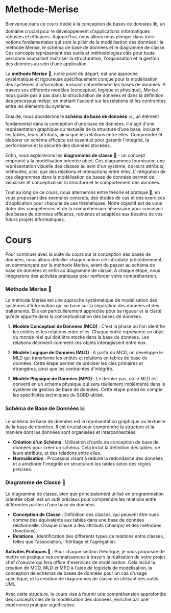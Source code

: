 # Methode-Merise

Bienvenue dans ce cours dédié à la conception de bases de données 🛠️, un domaine crucial pour le développement d'applications informatiques robustes et efficaces. Aujourd'hui, nous allons nous plonger dans trois notions fondamentales qui sont le pilier de la modélisation des données : la méthode Merise, le schéma de base de données et le diagramme de classe. Ces concepts représentent des outils et méthodologies clés pour toute personne souhaitant maîtriser la structuration, l'organisation et la gestion des données au sein d'une application.

La **méthode Merise** 🧩, notre point de départ, est une approche systématique et rigoureuse spécifiquement conçue pour la modélisation des systèmes d’information, incluant naturellement les bases de données. À travers ses différents modèles (conceptuel, logique et physique), Merise nous guide pas à pas dans la structuration de données et dans la définition des processus métier, en mettant l'accent sur les relations et les contraintes entre les éléments du système.

Ensuite, nous aborderons le **schéma de base de données** 📊, un élément fondamental dans la conception d'une base de données. Il s'agit d'une représentation graphique ou textuelle de la structure d’une base, incluant les tables, leurs attributs, ainsi que les relations entre elles. Comprendre et élaborer un schéma efficace est essentiel pour garantir l'intégrité, la performance et la sécurité des données stockées.

Enfin, nous explorerons les **diagrammes de classe** 📐 - un concept emprunté à la modélisation orientée objet. Ces diagrammes fournissent une représentation visuelle des classes au sein d'un système, de leurs attributs, méthodes, ainsi que des relations et interactions entre elles. L'intégration de ces diagrammes dans la modélisation de bases de données permet de visualiser et conceptualiser la structure et le comportement des données.

Tout au long de ce cours, nous alternerons entre théorie et pratique 🚀, en vous proposant des exemples concrets, des études de cas et des exercices d’application pour chacune de ces thématiques. Notre objectif est de vous doter des compétences et de la compréhension nécessaire pour concevoir des bases de données efficaces, robustes et adaptées aux besoins de vos futurs projets informatiques.



# Cours


Pour continuer avec la suite du cours sur la conception des bases de données, nous allons détailler chaque notion clé introduite précédemment, en commençant par la méthode Merise, avant de passer au schéma de base de données et enfin au diagramme de classe. À chaque étape, nous intégrerons des activités pratiques pour renforcer votre compréhension.

### Méthode Merise 🧩

La méthode Merise est une approche systématique de modélisation des systèmes d'information qui se base sur la séparation des données et des traitements. Elle est particulièrement appréciée pour sa rigueur et la clarté qu'elle apporte dans la conceptualisation des bases de données.

1. **Modèle Conceptuel de Données (MCD)** : C'est la phase où l'on identifie les entités et les relations entre elles. Chaque entité représente un objet du monde réel qui doit être stocké dans la base de données. Les relations décrivent comment ces objets interagissent entre eux.
   
2. **Modèle Logique de Données (MLD)** : À partir du MCD, on développe le MLD qui transforme les entités et relations en tables de base de données. Cette étape permet de préciser les clés primaires et étrangères, ainsi que les contraintes d'intégrité.
   
3. **Modèle Physique de Données (MPD)** : Le dernier pas, où le MLD est converti en un schéma physique qui sera réellement implémenté dans le système de gestion de base de données. Cette étape prend en compte les spécificités techniques du SGBD utilisé.

### Schéma de Base de Données 📊

Le schéma de base de données est la représentation graphique ou textuelle de la base de données. Il est crucial pour comprendre la structure et la manière dont les données sont organisées et interconnectées.

- **Création d'un Schéma** : Utilisation d'outils de conception de base de données pour créer un schéma. Cela inclut la définition des tables, de leurs attributs, et des relations entre elles.
- **Normalisation** : Processus visant à réduire la redondance des données et à améliorer l'intégrité en structurant les tables selon des règles précises.

### Diagramme de Classe 📐

Le diagramme de classe, bien que principalement utilisé en programmation orientée objet, est un outil précieux pour comprendre les relations entre différentes parties d'une base de données.

- **Conception de Classe** : Définition des classes, qui peuvent être vues comme des équivalents aux tables dans une base de données relationnelle. Chaque classe a des attributs (champs) et des méthodes (fonctions).
- **Relations** : Identification des différents types de relations entre classes, telles que l'association, l'héritage et l'agrégation.

**Activités Pratiques 🚀** : Pour chaque section théorique, je vous proposoe de mettre en pratique vos connaissances à travers la réalisation de votre projet chef d'oeuvre qui fera office d'exercices de modélisation. Cela inclut la création de MCD, MLD et MPD à l'aide de logiciels de modélisation, la conception de schémas de bases de données pour un cas d'usage spécifique, et la création de diagrammes de classe en utilisant des outils UML.

Avec cette structure, le cours vise à fournir une compréhension approfondie des concepts clés de la modélisation des données, enrichie par une expérience pratique significative.
